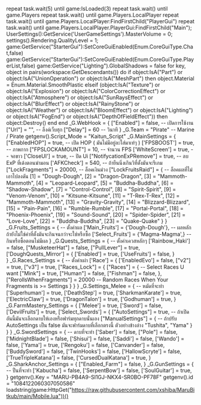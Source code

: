 repeat task.wait(5) until game:IsLoaded(3)
repeat task.wait() until game.Players
repeat task.wait() until game.Players.LocalPlayer
repeat task.wait() until game.Players.LocalPlayer:FindFirstChild("PlayerGui")
repeat task.wait() until game.Players.LocalPlayer.PlayerGui:FindFirstChild("Main");
UserSettings():GetService('UserGameSettings').MasterVolume = 0;
settings().Rendering.QualityLevel = 1;
game:GetService("StarterGui"):SetCoreGuiEnabled(Enum.CoreGuiType.Chat,false)
game:GetService("StarterGui"):SetCoreGuiEnabled(Enum.CoreGuiType.PlayerList,false)
game:GetService("Lighting").GlobalShadows = false
for key, object in pairs(workspace:GetDescendants()) do
    if object:IsA("Part") or object:IsA("UnionOperation") or object:IsA("MeshPart") then
        object.Material = Enum.Material.SmoothPlastic
    elseif  (object:IsA("Texture") or object:IsA("Explosion") or object:IsA("ColorCorrectionEffect") or 
                object:IsA("Atmosphere") or object:IsA("SunRaysEffect") or object:IsA("BlurEffect") or 
                object:IsA("RainyStone") or object:IsA("Weather")  or object:IsA("BloomEffect")
                or object:IsA("Lighting") or object:IsA("FogEnd") or object:IsA("DepthOfFieldEffect")) then
        object:Destroy()
    end
end
_G.WebHook = {
    ["Enabled"] = false, -- เปิดการใช้งาน
    ["Url"] = "", -- ลิ้งค์เว็บฮุก
    ["Delay"] = 60 -- วินาที
}
_G.Team = "Pirate" -- Marine / Pirate
getgenv().Script_Mode = "Kaitun_Script"
_G.MainSettings = {
        ["EnabledHOP"] = true, -- เปิด HOP ( มันไม่มีอยู่ละใส่มาเท่ๆ )
        ['FPSBOOST'] = true, -- ภาพกาก
        ["FPSLOCKAMOUNT"] = 10, -- จำนวน FPS
        ['WhiteScreen'] = true, -- จอขาว
        ['CloseUI'] = true, -- ปิด Ui
        ["NotifycationExPRemove"] = true, -- ลบ ExP ที่เด้งตอนฆ่ามอน
        ['AFKCheck'] = 540, -- ถ้ายืนนิ่งเกินวิที่ตั้งมันจะรีเกม
        ["LockFragments"] = 20000, -- ล็อคเงินม่วง
        ["LockFruitsRaid"] = { -- ล็อคผลที่ไม่เอาไปลงดัน
            [1] = "Dough-Dough",
            [2] = "Dragon-Dragon",
            [3] = "Mammoth-Mammoth",
            [4] = "Leopard-Leopard",
            [5] = "Buddha-Buddha",
            [6] = "Shadow-Shadow",
            [7] = "Control-Control",
            [8] = "Spirit-Spirit",
            [9] = "Venom-Venom",
            [10] = "Kitsune-Kitsune",
            [11] = "T-Rex-T-Rex",
            [12] = "Mammoth-Mammoth",
            [13] = "Gravity-Gravity",
            [14] = "Blizzard-Blizzard",
            [15] = "Pain-Pain",
            [16] = "Rumble-Rumble",
            [17] = "Portal-Portal",
            [18] = "Phoenix-Phoenix",
            [19] = "Sound-Sound",
            [20] = "Spider-Spider",
            [21] = "Love-Love",
            [22] = "Buddha-Buddha",
            [23] = "Quake-Quake"
        }
    }
_G.Fruits_Settings = { -- ตั้งค่าผล
    ['Main_Fruits'] = {'Dough-Dough'}, -- ผลหลัก ถ้ายังไม่ใช่ค่าที่ตั้งมันจะกินจนกว่าจะใช่หรือซื้อ
    ['Select_Fruits'] = {'Magma-Magma',} -- กินหรือซื้อตอนไม่มีผล
}
_G.Quests_Settings = { -- ตั้งค่าเควสหลักๆ
    ['Rainbow_Haki'] = false,
    ["MusketeerHat"] = false,
    ["PullLever"] = true,
    ['DoughQuests_Mirror'] = {
        ['Enabled'] = true,
        ['UseFruits'] = false,
    }        
}
_G.Races_Settings = { -- ตั้งค่าเผ่า
    ['Race'] = {
        ['EnabledEvo'] = false,
        ["v2"] = true,
        ["v3"] = true,
        ["Races_Lock"] = {
            ["Races"] = { -- Select Races U want
                ["Mink"] = true,
                ["Human"] = false,
                ["Fishman"] = false,
            },
            ["RerollsWhenFragments"] = 20000 -- Random Races When Your Fragments is >= Settings
        }
    }
}
_G.Settings_Melee = { -- หมัดที่จะทำ
    ['Superhuman'] = true,
    ['DeathStep'] = true,
    ['SharkmanKarate'] = true,
    ['ElectricClaw'] = true,
    ['DragonTalon'] = true,
    ['Godhuman'] = true,
}
_G.FarmMastery_Settings = {
    ['Melee'] = true,
    ['Sword'] = false,
    ['DevilFruits'] = true,
    ['Select_Swords'] = {
        ["AutoSettings"] = true, -- ถ้าเปิดอันนี้มันจะเลือกดาบให้เองหรือฟาร์มทุกดาบนั่นเอง
        ["ManualSettings"] = { -- ถ้าปรับ AutoSettings เป็น false มันจะฟาร์มดาบที่เลือกตรงนี้ ตัวอย่างข้างล่าง
            "Tushita",
            "Yama"
        }
    }
}
_G.SwordSettings = { -- ดาบที่จะทำ
    ['Saber'] = false,
    ["Pole"] = false,
    ['MidnightBlade'] = false,
    ['Shisui'] = false,
    ['Saddi'] = false,
    ['Wando'] = false,
    ['Yama'] = true,
    ['Rengoku'] = false,
    ['Canvander'] = false,
    ['BuddySword'] = false,
    ['TwinHooks'] = false,
    ['HallowScryte'] = false,
    ['TrueTripleKatana'] = false,
    ['CursedDualKatana'] = true,
}
_G.SharkAnchor_Settings = {
    ["Enabled_Farm"] = false,
}
_G.GunSettings = { -- ปืนที่จะทำ
    ['Kabucha'] = false,
    ['SerpentBow'] = false,
    ['SoulGuitar'] = true,
}
getgenv().Key = "MARU-PB4A9-SI1GJ-NKX4-SR0BO-PF78F"
getgenv().id = "1084122060307050586"
loadstring(game:HttpGet("https://raw.githubusercontent.com/xshiba/MaruBitkub/main/Mobile.lua"))()

